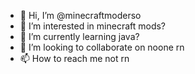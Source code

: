 - 👋 Hi, I’m @minecraftmoderso
- 👀 I’m interested in minecraft mods?
- 🌱 I’m currently learning java?
- 💞️ I’m looking to collaborate on noone rn
- 📫 How to reach me not rn

<!---
minecraftmoderso/minecraftmoderso is a ✨ special ✨ repository because its `README.md` (this file) appears on your GitHub profile.
You can click the Preview link to take a look at your changes.
--->
